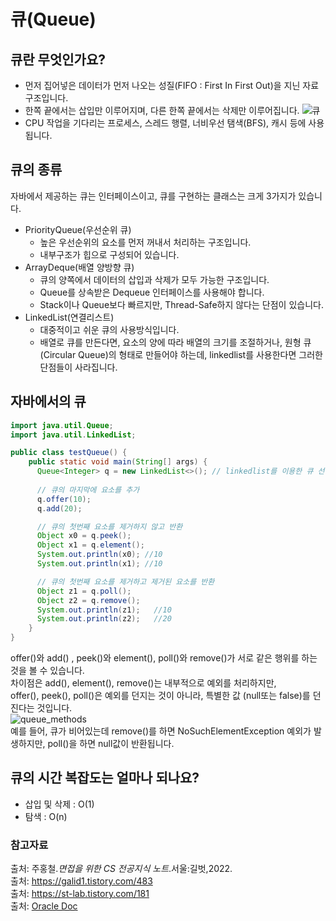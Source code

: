 # 큐(Queue)

## 큐란 무엇인가요?
- 먼저 집어넣은 데이터가 먼저 나오는 성질(FIFO : First In First Out)을 지닌 자료구조입니다.
- 한쪽 끝에서는 삽입만 이루어지며, 다른 한쪽 끝에서는 삭제만 이루어집니다.
  ![큐](https://user-images.githubusercontent.com/79966015/172971842-3ba765e7-cb69-44b9-9989-d8ea4eb64cd0.PNG)
- CPU 작업을 기다리는 프로세스, 스레드 행렬, 너비우선 탬색(BFS), 캐시 등에 사용됩니다.

## 큐의 종류
자바에서 제공하는 큐는 인터페이스이고, 큐를 구현하는 클래스는 크게 3가지가 있습니다.  
- PriorityQueue(우선순위 큐) 
  - 높은 우선순위의 요소를 먼저 꺼내서 처리하는 구조입니다. 
  - 내부구조가 힙으로 구성되어 있습니다.
- ArrayDeque(배열 양방향 큐) 
  - 큐의 양쪽에서 데이터의 삽입과 삭제가 모두 가능한 구조입니다.
  - Queue를 상속받은 Dequeue 인터페이스를 사용해야 합니다.
  - Stack이나 Queue보다 빠르지만, Thread-Safe하지 않다는 단점이 있습니다.
- LinkedList(연결리스트)
  - 대중적이고 쉬운 큐의 사용방식입니다.
  - 배열로 큐를 만든다면, 요소의 양에 따라 배열의 크기를 조절하거나, 원형 큐(Circular Queue)의 형태로 만들어야 하는데,
    linkedlist를 사용한다면 그러한 단점들이 사라집니다.

## 자바에서의 큐
```java
import java.util.Queue;
import java.util.LinkedList;

public class testQueue() {
    public static void main(String[] args) {
      Queue<Integer> q = new LinkedList<>(); // linkedlist를 이용한 큐 선언
        
      // 큐의 마지막에 요소를 추가
      q.offer(10);   
      q.add(20);

      // 큐의 첫번째 요소를 제거하지 않고 반환
      Object x0 = q.peek();
      Object x1 = q.element();
      System.out.println(x0); //10
      System.out.println(x1); //10

      // 큐의 첫번째 요소를 제거하고 제거된 요소를 반환
      Object z1 = q.poll();
      Object z2 = q.remove();
      System.out.println(z1);   //10
      System.out.println(z2);	//20
    }
}
```

offer()와 add() , peek()와 element(), poll()와 remove()가 서로 같은 행위를 하는 것을 볼 수 있습니다.  
차이점은 add(), element(), remove()는 내부적으로 예외를 처리하지만,  
offer(), peek(), poll()은 예외를 던지는 것이 아니라, 특별한 값 (null또는 false)를 던진다는 것입니다.  
![queue_methods](https://user-images.githubusercontent.com/79966015/172974934-1fc744e4-555a-431e-a32b-966314748d1f.PNG)  
예를 들어, 큐가 비어있는데 remove()를 하면 NoSuchElementException 예외가 발생하지만, poll()을 하면 null값이 반환됩니다.

## 큐의 시간 복잡도는 얼마나 되나요?
- 삽입 및 삭제 : O(1)
- 탐색 : O(n)

### 참고자료
출처: 주홍철.*면접을 위한 CS 전공지식 노트*.서울:길벗,2022.  
출처: https://galid1.tistory.com/483  
출처: https://st-lab.tistory.com/181  
출처: [Oracle Doc](https://docs.oracle.com/en/java/javase/11/docs/api/java.base/java/util/Queue.html)